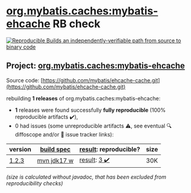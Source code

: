 [org.mybatis.caches:mybatis-ehcache](https://central.sonatype.com/artifact/org.mybatis.caches/mybatis-ehcache/1.2.3/versions) RB check
=======

[![Reproducible Builds](https://reproducible-builds.org/images/logos/rb.svg) an independently-verifiable path from source to binary code](https://reproducible-builds.org/)

## Project: [org.mybatis.caches:mybatis-ehcache](https://central.sonatype.com/artifact/org.mybatis.caches/mybatis-ehcache/1.2.3/versions)

Source code: [https://github.com/mybatis/ehcache-cache.git](https://github.com/mybatis/ehcache-cache.git)

rebuilding **1 releases** of org.mybatis.caches:mybatis-ehcache:
- **1** releases were found successfully **fully reproducible** (100% reproducible artifacts :heavy_check_mark:),
- 0 had issues (some unreproducible artifacts :warning:, see eventual :mag: diffoscope and/or :memo: issue tracker links):

| version | [build spec](/BUILDSPEC.md) | [result](https://reproducible-builds.org/docs/jvm/): reproducible? | size |
| -- | --------- | ------ | -- |
| [1.2.3](https://central.sonatype.com/artifact/org.mybatis.caches/mybatis-ehcache/1.2.3/pom) | [mvn jdk17 w](mybatis-ehcache-1.2.3.buildspec) | [result](mybatis-ehcache-1.2.3.buildinfo): [3 :heavy_check_mark: ](mybatis-ehcache-1.2.3.buildcompare) | 30K |

<i>(size is calculated without javadoc, that has been excluded from reproducibility checks)</i>
